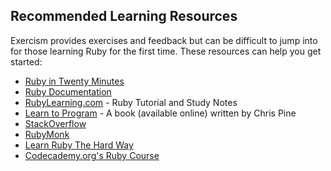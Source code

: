## Recommended Learning Resources

Exercism provides exercises and feedback but can be difficult to jump into for those learning Ruby for the first time. These resources can help you get started:

* [Ruby in Twenty Minutes](https://www.ruby-lang.org/en/documentation/quickstart/)
* [Ruby Documentation](http://ruby-doc.org/)
* [RubyLearning.com](http://rubylearning.com/) - Ruby Tutorial and Study Notes
* [Learn to Program](http://pine.fm/LearnToProgram/) - A book (available online) written by Chris Pine
* [StackOverflow](http://stackoverflow.com/questions/tagged/ruby)
* [RubyMonk](https://rubymonk.com/)
* [Learn Ruby The Hard Way](http://learnrubythehardway.org/book/)
* [Codecademy.org's Ruby Course](https://www.codecademy.com/learn/ruby)
